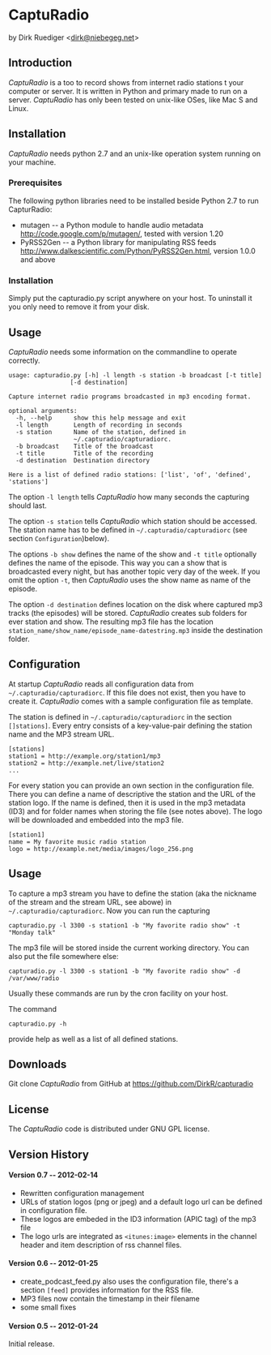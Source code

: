 # CaptuRadio

by Dirk Ruediger <<dirk@niebegeg.net>>

## Introduction

_CaptuRadio_ is a too to record shows from internet radio stations t your computer or server.
It is written in Python and primary made to run on a server.
_CaptuRadio_ has only been tested on unix-like OSes, like Mac S and Linux.

## Installation

_CaptuRadio_ needs python 2.7 and an unix-like operation system running on your machine.

### Prerequisites

The following python libraries need to be installed beside Python 2.7 to run CapturRadio:

* mutagen -- a Python module to handle audio metadata      
  http://code.google.com/p/mutagen/, tested with version 1.20
* PyRSS2Gen -- a Python library for manipulating RSS feeds   
  http://www.dalkescientific.com/Python/PyRSS2Gen.html, version 1.0.0 and above

### Installation

Simply put the capturadio.py script anywhere on your host. 
To uninstall it you only need to remove it from your disk.

## Usage

_CaptuRadio_ needs some information on the commandline to operate correctly.

    usage: capturadio.py [-h] -l length -s station -b broadcast [-t title]
                     [-d destination]
    
    Capture internet radio programs broadcasted in mp3 encoding format.
    
    optional arguments:
      -h, --help      show this help message and exit
      -l length       Length of recording in seconds
      -s station      Name of the station, defined in 
                      ~/.capturadio/capturadiorc.
      -b broadcast    Title of the broadcast
      -t title        Title of the recording
      -d destination  Destination directory

    Here is a list of defined radio stations: ['list', 'of', 'defined', 'stations']

The option `-l length` tells _CaptuRadio_ how many seconds the capturing should last.

The option `-s station` tells _CaptuRadio_ which station should be accessed. The station name has to be defined in `~/.capturadio/capturadiorc` (see section `Configuration`)below).

The options `-b show` defines the name of the show and  `-t title` optionally defines the name of the episode. This way you can a show that is broadcasted every night, but has another topic very day of the week. If you omit the option `-t`, then _CaptuRadio_ uses the show name as name of the episode.

The option `-d destination` defines location on the disk where captured mp3 tracks (the episodes) will be stored.  _CaptuRadio_ creates sub folders for ever station and show. The resulting mp3 file has the location `station_name/show_name/episode_name-datestring.mp3` inside the destination folder.

## Configuration

At startup _CaptuRadio_ reads all configuration data from `~/.capturadio/capturadiorc`. If this file does not exist, then you have to create it. _CaptuRadio_ comes with a sample configuration file as template.

The station is defined in `~/.capturadio/capturadiorc` in 
the section `[]stations]`. Every entry consists of a key-value-pair
defining the station name and the MP3 stream URL.

    [stations]
    station1 = http://example.org/station1/mp3
    station2 = http://example.net/live/station2
    ...

For every station you can provide an own section in the configuration file. 
There you can define a name of descriptive the station and the URL 
of the station logo.  If the name is defined, then it is used in the mp3
metadata (ID3) and for folder names when storing the file (see notes
above). The logo will be downloaded and embedded into the mp3 file.

    [station1]
    name = My favorite music radio station
    logo = http://example.net/media/images/logo_256.png

## Usage

To capture a mp3 stream you have to define the station (aka the nickname of the stream and the stream URL, see abowe) in `~/.capturadio/capturadiorc`. Now you can run the capturing

    capturadio.py -l 3300 -s station1 -b "My favorite radio show" -t "Monday talk"

The mp3 file will be stored inside the current working directory. You can also put the file somewhere else:

    capturadio.py -l 3300 -s station1 -b "My favorite radio show" -d /var/www/radio

Usually these commands are run by the cron facility on your host.

The command

    capturadio.py -h

provide help as well as a list of all defined stations.

## Downloads

Git clone _CaptuRadio_ from GitHub at https://github.com/DirkR/capturadio

## License

The _CaptuRadio_ code is distributed under GNU GPL license.

## Version History

#### Version 0.7 -- 2012-02-14

* Rewritten configuration management
* URLs of station logos (png or jpeg) and a default logo url can be defined in configuration file.
* These logos are embeded in the ID3 information (APIC tag) of the mp3 file
* The logo urls are integrated as `<itunes:image>` elements in the channel
  header and item description of rss channel files.

#### Version 0.6 -- 2012-01-25

* create_podcast_feed.py also uses the configuration file, there's a section `[feed]` provides information for the RSS file.
* MP3 files now contain the timestamp in their filename
* some small fixes

#### Version 0.5 -- 2012-01-24

Initial release.

